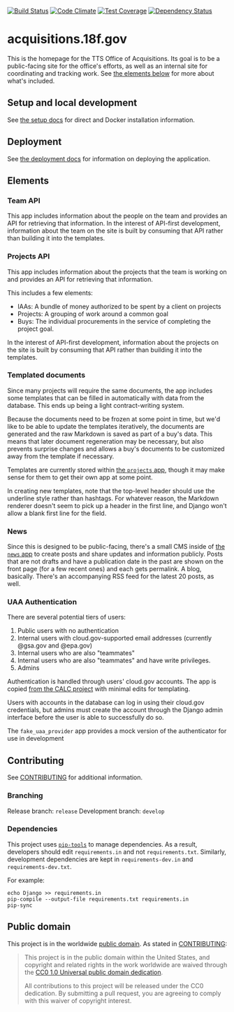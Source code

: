 [![Build Status](https://travis-ci.org/18F/acquisitions.18f.gov.svg?branch=develop)](https://travis-ci.org/18F/acquisitions.18f.gov)
[![Code Climate](https://codeclimate.com/github/18F/acquisitions.18f.gov/badges/gpa.svg)](https://codeclimate.com/github/18F/acquisitions.18f.gov)
[![Test Coverage](https://codeclimate.com/github/18F/acquisitions.18f.gov/badges/coverage.svg)](https://codeclimate.com/github/18F/acquisitions.18f.gov/coverage)
[![Dependency Status](https://gemnasium.com/badges/github.com/18F/acquisitions.18f.gov.svg)](https://gemnasium.com/github.com/18F/acquisitions.18f.gov)


# acquisitions.18f.gov

This is the homepage for the TTS Office of Acquisitions. Its goal is to be a
public-facing site for the office's efforts, as well as an internal site for
coordinating and tracking work. See [the elements below](#elements) for more
about what's included.

## Setup and local development

See [the setup docs](./docs/setup.md) for direct and Docker installation information.

## Deployment

See [the deployment docs](./docs/deploy.md) for information on deploying the application.

## Elements

### Team API

This app includes information about the people on the team and provides an API
for retrieving that information. In the interest of API-first development,
information about the team on the site is built by consuming that API rather
than building it into the templates.

### Projects API

This app includes information about the projects that the team is working on and
provides an API for retrieving that information.

This includes a few elements:

- IAAs: A bundle of money authorized to be spent by a client on projects
- Projects: A grouping of work around a common goal
- Buys: The individual procurements in the service of completing the project
goal.

In the interest of API-first development, information about the projects on the
site is built by consuming that API rather than building it into the templates.

### Templated documents

Since many projects will require the same documents, the app includes some
templates that can be filled in automatically with data from the database. This
ends up being a light contract-writing system.

Because the documents need to be frozen at some point in time, but we'd like to
be able to update the templates iteratively, the documents are generated and the
raw Markdown is saved as part of a buy's data. This means that later document
regeneration may be necessary, but also prevents surprise changes and allows a
buy's documents to be customized away from the template if necessary.

Templates are currently stored within [the `projects` app](./projects/templates/projects/markdown/), though it may make sense for them to get their own app at some point.

In creating new templates, note that the top-level header should use the
underline style rather than hashtags. For whatever reason, the Markdown renderer
doesn't seem to pick up a header in the first line, and Django won't allow a
blank first line for the field.

### News

Since this is designed to be public-facing, there's a small CMS inside of [the
`news` app](./news/) to create posts and share updates and information publicly.
Posts that are not drafts and have a publication date in the past are shown on
the front page (for a few recent ones) and each gets permalink. A blog,
basically. There's an accompanying RSS feed for the latest 20 posts, as well.

### UAA Authentication

There are several potential tiers of users:

1. Public users with no authentication
1. Internal users with cloud.gov-supported email addresses (currently @gsa.gov
  and @epa.gov)
1. Internal users who are also "teammates"
1. Internal users who are also "teammates" and have write privileges.
1. Admins

Authentication is handled through users' cloud.gov accounts. The app is copied
[from the CALC project](https://github.com/18F/calc/tree/develop/uaa_client)
with minimal edits for templating.

Users with accounts in the database can log in using their cloud.gov
credentials, but admins must create the account through the Django admin interface
before the user is able to successfully do so.

The `fake_uaa_provider` app provides a mock version of the authenticator for use
in development

## Contributing

See [CONTRIBUTING](CONTRIBUTING.md) for additional information.

### Branching

Release branch: `release`
Development branch: `develop`

### Dependencies

This project uses [`pip-tools`](https://github.com/nvie/pip-tools) to manage
dependencies. As a result, developers should edit `requirements.in` and not
`requirements.txt`. Similarly, development dependencies are kept in
`requirements-dev.in` and `requirements-dev.txt`.

For example:

```
echo Django >> requirements.in
pip-compile --output-file requirements.txt requirements.in
pip-sync
```

## Public domain

This project is in the worldwide [public domain](LICENSE.md). As stated in [CONTRIBUTING](CONTRIBUTING.md):

> This project is in the public domain within the United States, and copyright and related rights in the work worldwide are waived through the [CC0 1.0 Universal public domain dedication](https://creativecommons.org/publicdomain/zero/1.0/).
>
> All contributions to this project will be released under the CC0 dedication. By submitting a pull request, you are agreeing to comply with this waiver of copyright interest.
